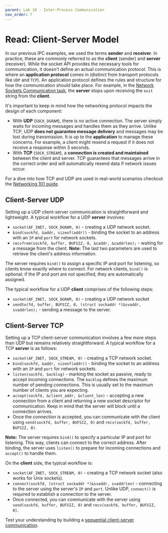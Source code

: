 ```yaml
---
parent: Lab 10 - Inter-Process Communication
nav_order: 7
---
```


# Read: Client-Server Model

In our previous IPC examples, we used the terms **sender** and **receiver**.
In practice, these are commonly referred to as the **client** (sender) and **server** (receiver).
While the socket API provides the necessary tools for communication, it doesn't define an actual communication protocol.
This is where an **application protocol** comes in (distinct from transport protocols like `UDP` and `TCP`).
An application protocol defines the rules and structure for how the communication should take place.
For example, in the [Network Sockets Communication task](lab10.md#task-network-socket-communication), the **server** stops upon receiving the `exit` string from the **client**.

It's important to keep in mind how the networking protocol impacts the design of each component:

- With **UDP** (`SOCK_DGRAM`), there is no active connection.
  The server simply waits for incoming messages and handles them as they arrive.
  Unlike TCP, UDP **does not guarantee message delivery** and messages may be lost during transmission.
  It is up to the **application** to manage these concerns.
  For example, a client might resend a request if it does not receive a response within 3 seconds.
- With **TCP** (`SOCK_STREAM`), a **connection is created and maintained** between the client and server.
  TCP guarantees that messages arrive in the correct order and will automatically resend data if network issues occur.

For a dive into how TCP and UDP are used in real-world scenarios checkout the [Networking 101 guide](lab10.md#guide-networking-101).

## Client-Server UDP

Setting up a UDP client-server communication is straightforward and lightweight.
A typical workflow for a UDP **server** involves:

- `socket(AF_INET, SOCK_DGRAM, 0)` - creating a UDP network socket.
- `bind(sockfd, &addr, sizeof(addr))` - binding the socket to an address with an `IP` and `port` for network sockets.
- `recvfrom(sockfd, buffer, BUFSIZ, 0, &caddr, &caddrlen);` - waiting for a message from the client.
  **Note:** The last two parameters are used to retrieve the client's address information.

The server requires `bind()` to assign a specific IP and port for listening, so clients know exactly where to connect.
For network clients, `bind()` is optional;
if the IP and port are not specified, they are automatically assigned.

The typical workflow for a UDP **client** comprises of the following steps:

- `socket(AF_INET, SOCK_DGRAM, 0)` - creating a UDP network socket
- `sendto(fd, buffer, BUFSIZ, 0, (struct sockaddr *)&svaddr, svaddrlen);` - sending a message to the server.

## Client-Server TCP

Setting up a TCP client-server communication involves a few more steps than UDP but remains relatively straightforward.
A typical workflow for a TCP **server** is as follows:

- `socket(AF_INET, SOCK_STREAM, 0)` - creating a TCP network socket.
- `bind(sockfd, &addr, sizeof(addr))` - binding the socket to an address with an `IP` and `port` for network sockets.
- `listen(sockfd, backlog)` - marking the socket as passive, ready to accept incoming connections.
  The `backlog` defines the maximum number of pending connections.
  This is usually set to the maximum number of clients you are expecting.
- `accept(sockfd, &client_addr, &client_len)` - accepting a new connection from a client and returning a new socket descriptor for communication.
  Keep in mind that the server will block until a connection arrives.
- Once the connection is accepted, you can communicate with the client using `send(sockfd, buffer, BUFSIZ, 0)` and `recv(sockfd, buffer, BUFSIZ, 0)`.

**Note:** The server requires `bind()` to specify a particular IP and port for listening.
This way, clients can connect to the correct address.
After binding, the server uses `listen()` to prepare for incoming connections and `accept()` to handle them.

On the **client** side, the typical workflow is:

- `socket(AF_INET, SOCK_STREAM, 0)` - creating a TCP network socket (also works for Unix sockets).
- `connect(sockfd, (struct sockaddr *)&svaddr, svaddrlen)` - connecting to the server using the server's `IP` and `port`.
  Unlike UDP, `connect()` is required to establish a connection to the server.
- Once connected, you can communicate with the server using `send(sockfd, buffer, BUFSIZ, 0)` and `recv(sockfd, buffer, BUFSIZ, 0)`.

Test your understanding by building a [sequential client-server communication](lab11.md#task-ordered-client-server-communication).
